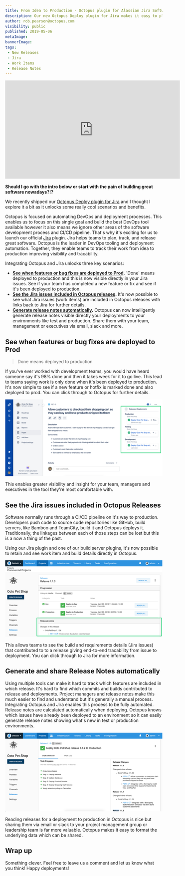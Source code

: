 ```yaml
---
title: From Idea to Production - Octopus plugin for Alassian Jira Software Cloud
description: Our new Octopus Deploy plugin for Jira makes it easy to plan, track and ship software with end-to-end visibility of software pipeline.
author: rob.pearson@octopus.com
visibility: public
published: 2019-05-06
metaImage: 
bannerImage: 
tags:
 - New Releases
 - Jira
 - Work Items
 - Release Notes
---
```


<iframe width="560" height="315" src="https://www.youtube.com/embed/TODO" frameborder="0" allowfullscreen></iframe>

**Should I go with the intro below or start with the pain of building great software nowadays?!?**

We recently shipped our [Octopus Deploy plugin for Jira](https://marketplace.atlassian.com/apps/1220376/octopus-deploy-for-jira) and I thought I explore it a bit as it unlocks some really cool scenarios and benefits. 

Octopus is focused on automating DevOps and deployment processes. This enables us to focus on this single goal and build the best DevOps tool available  however it also means we ignore other areas of the software development process and CI/CD pipeline. That's why it's exciting for us to launch our official [Jira](https://atlassian.com/jira) plugin. Jira helps teams to plan, track, and release great software. Octopus is the leader in DevOps tooling and deployment automation. Together, they enable teams to track their work from idea to production improving visibility and tracability.

Integrating Octopus and Jira unlocks three key scenarios: 

* **[See when features or bug fixes are deployed to Prod](/blog/2019-05/octopus-jira-integration/index.md#See-when-features-or-bug-fixes-are-deployed-to-Prod).** 'Done' means deployed to production and this is now visible directly in your Jira issues. See if your team has completed a new feature or fix and see if it's been deployed to production. 
* **[See the Jira issues included in Octopus releases](/blog/2019-05/octopus-jira-integration/index.md#See-the-Jira-issues-included-in-Octopus-Releases).** It's now possible to see what Jira issues (work items) are included in Octopus releases with links back to Jira for further details.
* **[Generate release notes automatically](/blog/2019-05/octopus-jira-integration/index.md#Generate-and-share-Release-Notes-automatically).** Octopus can now intelligently generate release notes visible directly your deployments to your environments like test and production. Share them with your team, management or executives via email, slack and more.

## See when features or bug fixes are deployed to Prod

> Done means deployed to production

If you've ever worked with development teams, you would have heard someone say it's 98% done and then it takes week for it to go live. This lead to teams saying work is only done when it's been deployed to production. It's now simple to see if a new feature or hotfix is marked done and also deployed to prod. You can click through to Octopus for further details.

![Jira issue with deployment details](jira-issue-with-deployments.png "width=500")

This enables greater visibility and insight for your team, managers and executives in the tool they're most comfortable with. 

## See the Jira issues included in Octopus Releases

Software normally runs through a CI/CD pipeline on it's way to production. Developers push code to source code repositories like GitHub, build servers, like Bamboo and TeamCity, build it and Octopus deploys it. Traditionally, the linkages between each of those steps can be lost but this is a now a thing of the past. 

Using our Jira plugin and one of our build server plugins, it's now possible to retain and see work item and build details directly in Octopus. 

![Octopus release details](octopus-release-details.png "width=500")

This allows teams to see the build and requirements details (Jira issues) that contributed to to a release giving end-to-end tracability from issue to deployment. You can click through to Jira for more information.

## Generate and share Release Notes automatically

Using multiple tools can make it hard to track which features are included in which release. It's hard to find which commits and builds contributed to release and deployments. Project managers and release notes make this much easier to find and understand but it's generally a manual process. Integrating Octopus and Jira enables this process to be fully automated. Release notes are calculated automatically when deploying. Octopus knows which issues have already been deployed to an environment so it can easily generate release notes showing what's new in test or production environments. 

![Octopus release notes](octopus-release-notes.png "width=500")

Reading releases for a deployment to production in Octopus is nice but sharing them via email or slack to your project management group or leadership team is far more valuable. Octopus makes it easy to format the underlying data which can be shared.  

## Wrap up

Something clever. Feel free to leave us a comment and let us know what you think! Happy deployments!
